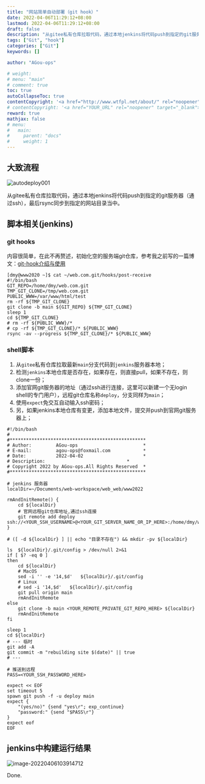 ```yaml
---
title: "网站简单自动部署（git hook）"
date: 2022-04-06T11:29:12+08:00
lastmod: 2022-04-06T11:29:12+08:00
draft: false
description: "从gitee私有仓库拉取代码，通过本地jenkins将代码push到指定的git服务器（通过ssh），最后rsync同步到指定的网站目录当中。"
tags: ["Git", "hook"]
categories: ["Git"]
keywords: []

author: "AGou-ops"

# weight:
# menu: "main"
# comment: true
toc: true
autoCollapseToc: true
contentCopyright: '<a href="http://www.wtfpl.net/about/" rel="noopener" target="_blank">WTFPL v2</a>'
# contentCopyright: '<a href="YOUR_URL" rel="noopener" target="_blank">See origin</a>'
reward: true
mathjax: false
# menu:
#   main:
#     parent: "docs"
#     weight: 1
---
```


## 大致流程

![autodeploy001](https://cdn.agou-ops.cn/others/autodeploy001.png)

从gitee私有仓库拉取代码，通过本地jenkins将代码push到指定的git服务器（通过ssh），最后rsync同步到指定的网站目录当中。

<!--more-->

## 脚本相关(jenkins)

### git hooks

内容很简单，在此不再赘述，初始化空的服务端git仓库，参考我之前写的一篇博文：[git-hook介绍与使用](https://agou-ops.cn/post/git-hook%E4%BB%8B%E7%BB%8D%E4%B8%8E%E4%BD%BF%E7%94%A8/)

```shell
[dmy@www2020 ~]$ cat ~/web.com.git/hooks/post-receive 
#!/bin/bash
GIT_REPO=/home/dmy/web.com.git
TMP_GIT_CLONE=/tmp/web.com.git
PUBLIC_WWW=/var/www/html/test
rm -rf ${TMP_GIT_CLONE}
git clone -b main ${GIT_REPO} ${TMP_GIT_CLONE}
sleep 1
cd ${TMP_GIT_CLONE}
# rm -rf ${PUBLIC_WWW}/*
# cp -rf ${TMP_GIT_CLONE}/* ${PUBLIC_WWW}
rsync -av --progress ${TMP_GIT_CLONE}/* ${PUBLIC_WWW}
```

### shell脚本

1. 从`gitee`私有仓库拉取最新`main`分支代码到`jenkins`服务器本地；
2. 检测`jenkins`本地仓库是否存在，如果存在，则直接pull，如果不存在，则clone一份；
3. 添加官网git服务器的地址（通过ssh进行连接，这里可以新建一个无login shell的专门用户），远程git仓库名称`deploy`，分支同样为`main`；
4. 使用`expect`免交互自动输入ssh密码；
5. 另，如果jenkins本地仓库有变更，添加本地文件，提交并push到官网git服务器上；

```shell
#!/bin/bash
#
#**************************************************
# Author:         AGou-ops                        *
# E-mail:         agou-ops@foxmail.com            *
# Date:           2022-04-02                      *
# Description:                              *
# Copyright 2022 by AGou-ops.All Rights Reserved  *
#**************************************************

# jenkins 服务器
localDir=~/Documents/web-workspace/web_web/www2022

rmAndInitRemote() {
    cd ${localDir} 
    # 官网远程git仓库地址,通过ssh连接
    git remote add deploy ssh://<YOUR_SSH_USERNAME>@<YOUR_GIT_SERVER_NAME_OR_IP_HERE>:/home/dmy/web.com.git
}

# ([ -d ${localDir} ] || echo "目录不存在") && mkdir -pv ${localDir}

ls  ${localDir}/.git/config > /dev/null 2>&1
if [ $? -eq 0 ]  
then  
    cd ${localDir}
    # MacOS
    sed -i '' -e '14,$d'   ${localDir}/.git/config
    # Linux 
    # sed -i '14,$d'   ${localDir}/.git/config
    git pull origin main
    rmAndInitRemote
else
    git clone -b main <YOUR_REMOTE_PRIVATE_GIT_REPO_HERE> ${localDir}
    rmAndInitRemote
fi  

sleep 1
cd ${localDir}
# --- 临时
git add -A
git commit -m "rebuilding site $(date)" || true
# ---

# 推送到远程
PASS=<YOUR_SSH_PASSWORD_HERE>

expect << EOF
set timeout 5
spawn git push -f -u deploy main
expect {
    "(yes/no)" {send "yes\r"; exp_continue}
    "password:" {send "$PASS\r"}
}
expect eof
EOF
```

## jenkins中构建运行结果

![image-20220406103914712](https://cdn.agou-ops.cn/others/image-20220406103914712.png)

Done.

